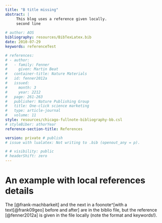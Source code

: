 ```yaml
---
title: "B title missing"
abstract: |
     This blog uses a reference given locally. 
     second line 
 
# author: AOS
bibliography: resources/BibTexLatex.bib
date: 2010-07-29
keywords: referenceTest

# references:
# - author:
#   - family: Fenner
#     given: Martin Beat
#   container-title: Nature Materials
#   id: fenner2012a
#   issued:
#     month: 3
#     year: 2212
#   page: 261-263
#   publisher: Nature Publishing Group
#   title: One-click science marketing
#   type: article-journal
#   volume: 11
style: resources/chicago-fullnote-bibliography-bb.csl
# styleBiber: athorYear
reference-section-title: References

version: private # publish
# issue with lualatex: Not writing to .bib (openout_any = p).

# # visibility: public
# headerShift: zero
---
```


# An example with local references details

The [@frank-machbarkeit] and the next in a foonote^[with a text[@frank09geo] before and after] are in the biblio file, but the reference [@fenner2012a] is given in the file locally (note the format and keywords!).
